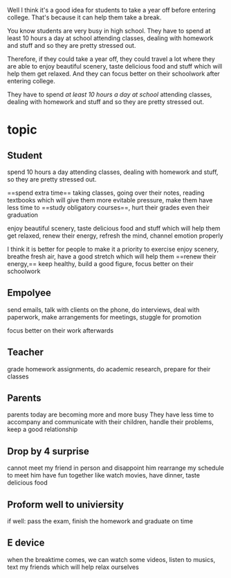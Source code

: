 Well I think it's a good idea for students to take a year off before entering college. That's because it can help them take a break. 

You know students are very busy in high school. They have to spend at least 10 hours a day at school attending classes, dealing with homework and stuff and so they are pretty stressed out. 

Therefore, if they could take a year off, they could travel a lot where they are able to enjoy beautiful scenery, taste delicious food and stuff which will help them get relaxed. And they can focus better on their schoolwork after entering college. 

They have to spend *at least 10 hours a day at school* 
attending classes, dealing with homework and stuff and so they are pretty stressed out. 

# topic
## Student
spend 10 hours a day attending classes, dealing with homework and stuff, so they are pretty stressed out. 

==spend extra time== taking classes, going over their notes, reading textbooks
which will give them more evitable pressure, 
make them have less time to ==study obligatory courses==, hurt their grades even their graduation

enjoy beautiful scenery, taste delicious food and stuff 
which will help them get relaxed, renew their energy, refresh the mind, channel emotion properly

I think it is better for people to make it a priority to exercise
enjoy scenery, breathe fresh air, have a good stretch
which will help them ==renew their energy,== keep healthy, build a good figure, 
focus better on their schoolwork

## Empolyee
send emails, talk with clients on the phone, do interviews, deal with paperwork, make arrangements for meetings, stuggle for promotion

focus better on their work afterwards

## Teacher
grade homework assignments, do academic research, prepare for their classes

## Parents
parents today are becoming more and more busy
They have less time to 
accompany and communicate with their children, handle their problems, keep a good relationship

## Drop by 4 surprise
cannot meet my friend in person and disappoint him 
rearrange my schedule to meet him
have fun together like watch movies, have dinner, taste delicious food

## Proform well to univiersity
if well:
pass the exam, finish the homework and graduate on time

## E device
when the breaktime comes, we can
watch some videos, listen to musics, text my friends which will help relax ourselves




